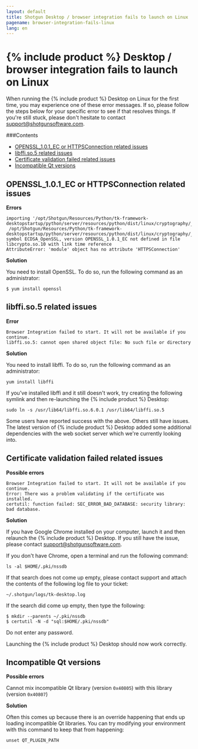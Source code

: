 ```yaml
---
layout: default
title: Shotgun Desktop / browser integration fails to launch on Linux
pagename: browser-integration-fails-linux
lang: en
---
```


# {% include product %} Desktop / browser integration fails to launch on Linux

When running the {% include product %} Desktop on Linux for the first time, you may experience one of these error messages. If so, please follow the steps below for your specific error to see if that resolves things.
If you're still stuck, please don't hesitate to contact support@shotgunsoftware.com.

###Contents
- [OPENSSL_1.0.1_EC or HTTPSConnection related issues](#openssl_101_ec-or-httpsconnection-related-issues)
- [libffi.so.5 related issues](#libffiso5-related-issues)
- [Certificate validation failed related issues](#certificate-validation-failed-related-issues)
- [Incompatible Qt versions](#incompatible-qt-versions)

## OPENSSL_1.0.1_EC or HTTPSConnection related issues

**Errors**

```
importing '/opt/Shotgun/Resources/Python/tk-framework-desktopstartup/python/server/resources/python/dist/linux/cryptography/_Cryptography_cffi_36a40ff0x2bad1bae.so':
 /opt/Shotgun/Resources/Python/tk-framework-desktopstartup/python/server/resources/python/dist/linux/cryptography/_Cryptography_cffi_36a40ff0x2bad1bae.so: symbol ECDSA_OpenSSL, version OPENSSL_1.0.1_EC not defined in file libcrypto.so.10 with link time reference
AttributeError: 'module' object has no attribute 'HTTPSConnection'
```

**Solution**

You need to install OpenSSL. To do so, run the following command as an administrator:

```
$ yum install openssl
```

## libffi.so.5 related issues

**Error**

```
Browser Integration failed to start. It will not be available if you continue.
libffi.so.5: cannot open shared object file: No such file or directory
```

**Solution**

You need to install libffi. To do so, run the following command as an administrator:

```
yum install libffi
```

If you've installed libffi and it still doesn't work, try creating the following symlink and then re-launching the {% include product %} Desktop:

```
sudo ln -s /usr/lib64/libffi.so.6.0.1 /usr/lib64/libffi.so.5
```

Some users have reported success with the above. Others still have issues. The latest version of {% include product %} Desktop added some additional dependencies with the web socket server which we're currently looking into. 

## Certificate validation failed related issues

**Possible errors**

```
Browser Integration failed to start. It will not be available if you continue.
Error: There was a problem validating if the certificate was installed. 
certutil: function failed: SEC_ERROR_BAD_DATABASE: security library: bad database.
```

**Solution** 

If you have Google Chrome installed on your computer, launch it and then relaunch the {% include product %} Desktop. If you still have the issue, please contact support@shotgunsoftware.com.

If you don't have Chrome, open a terminal and run the following command:

```
ls -al $HOME/.pki/nssdb
```

If that search does not come up empty, please contact support and attach the contents of the following log file to your ticket:

```
~/.shotgun/logs/tk-desktop.log
```

If the search did come up empty, then type the following:

```
$ mkdir --parents ~/.pki/nssdb
$ certutil -N -d "sql:$HOME/.pki/nssdb"
```
Do not enter any password.

Launching the {% include product %} Desktop should now work correctly.

## Incompatible Qt versions

**Possible errors**

Cannot mix incompatible Qt library (version `0x40805`) with this library (version `0x40807`)

**Solution**

Often this comes up because there is an override happening that ends up loading incompatible Qt libraries.
You can try modifying your environment with this command to keep that from happening:

```
unset QT_PLUGIN_PATH
```